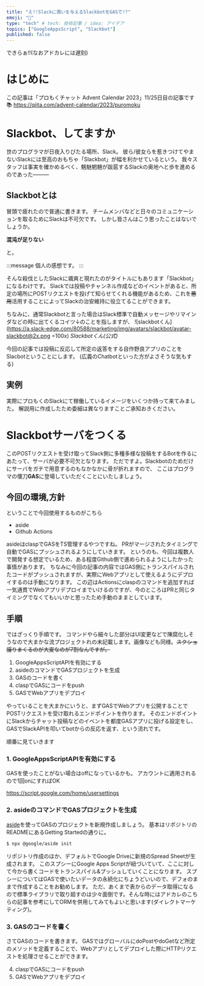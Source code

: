 ```yaml
---
title: "え!!Slackに潤いを与えるSlackbotをGASで!?"
emoji: "🤖"
type: "tech" # tech: 技術記事 / idea: アイデア
topics: ["GoogleAppsScript", "Slackbot"]
published: false
---
```


できらぁ!!(なおアドカレには遅刻)

# はじめに

この記事は「プロもくチャット Advent Calendar 2023」11/25日目の記事です📚
https://qiita.com/advent-calendar/2023/puromoku

# Slackbot、してますか

世のプログラマが日夜入りびたる場所、Slack。
彼ら/彼女らを惹きつけてやまないSlackには至高のおもちゃ「Slackbot」が幅を利かせているという。
我々スタッフは事実を確かめるべく、魑魅魍魎が跋扈するSlackの奥地へと歩を進めるのであった―――

## Slackbotとは
冒頭で疲れたので普通に書きます。
チームメンバなどと日々のコミュニケーションを取るためにSlackは不可欠です。
しかし皆さんはこう思ったことはないでしょうか。

**混沌が足りない**

と。

:::message
個人の感想です。
:::

そんな殺伐としたSlackに颯爽と現れたのがタイトルにもあります「Slackbot」になるわけです。
Slackでは投稿やチャンネル作成などのイベントがあると、所定の場所にPOSTリクエストを投げて知らせてくれる機能があるため、これを~~悪用~~活用することによってSlackの治安維持に役立てることができます。

ちなみに、通常Slackbotと言った場合はSlack標準で自動メッセージやリマインダなどの時に出てくるコイツ↓のことを指しますが、
![slackbotくん](https://a.slack-edge.com/80588/marketing/img/avatars/slackbot/avatar-slackbot@2x.png =100x)
*Slackbotくん(公式)*

今回の記事では投稿に反応して所定の返答をする自作野良アプリのことをSlacbotということにします。
(広義のChatbotといった方がよさそうな気もする)

## 実例

実際にプロもくのSlackにて稼働しているイメージをいくつか持って来てみました。
解説用に作成したため委細は異なりますことご承知おきください。

# Slackbotサーバをつくる

このPOSTリクエストを受け取ってSlack側に多種多様な投稿をするBotを作るにあたって、サーバが必要不可欠となります。
ただですよ。Slackbotのためだけにサーバをガチで用意するのもなかなかに骨が折れますので、
ここはプログラマの懐刀**GAS**に登場していただくことにいたしましょう。

## 今回の環境,方針

ということで今回使用するものがこちら

- aside
- Github Actions 

asideはclaspでGASをTS管理するやつですね。
PRがマージされたタイミングで自動でGASにプッシュされるようにしていきます。
というのも、今回は複数人で開発する想定でいるため、ある程度Github側で進められるようにしたかった事情があります。
ちなみに今回の記事の内容ではGAS側にトランスパイルされたコードがプッシュされますが、実際にWebアプリとして使えるようにデプロイするのは手動になります。
この辺はActionsにclaspのコマンドを追加すれば一気通貫でWebアプリデプロイまでいけるのですが、今のところはPRと同じタイミングでなくてもいいかと思ったため手動のままとしています。

## 手順

ではざっくり手順です。
コマンドやら細々した部分はUI変更などで陳腐化しそうなので大まかな流プロジェクトれの未記載します。画像なども同様。~~スクショ撮りまくるのが大変なのが7割なんですが。~~

1. GoogleAppsScriptAPIを有効にする
2. asideのコマンドでGASプロジェクトを生成
3. GASのコードを書く
4. claspでGASにコードをpush
5. GASでWebアプリをデプロイ

やっていることを大まかにいうと、まずGASでWebアプリを公開することでPOSTリクエストを受け取れるエンドポイントを作ります。
そのエンドポイントにSlackからチャット投稿などのイベントを都度GASアプリに投げる設定をし、GASでSlackAPIを叩いてbotからの反応を返す、という流れです。

順番に見ていきます

### 1. GoogleAppsScriptAPIを有効にする
GASを使ったことがない場合はoffになっているかも。
アカウントに適用されるので1回onにすればOK

https://script.google.com/home/usersettings

### 2. asideのコマンドでGASプロジェクトを生成

[aside](https://github.com/google/aside)を使ってGASのプロジェクトを新規作成しましょう。
基本はリポジトリのREADMEにあるGetting Startedの通りに。

```bash
$ npx @google/aside init
```

リポジトリ作成のほか、デフォルトでGoogle Driveに新規のSpread Sheetが生成されます。
このスプシーにGoogle Apps Scriptが紐づいていて、ここに対して今から書くコードをトランスパイル&プッシュしていくことになります。
スプシーについてはGASで使いたいデータの永続化にちょうどいいので、デフォのままで作成することをお勧めします。
ただ、あくまで表からのデータ取得になるので標準ライブラリで取り廻すのは少々面倒です。そんな時にはアドカレのこちらの記事を参考にしてORMを併用してみてもよいと思います(ダイレクトマーケティング)。

### 3. GASのコードを書く
さてGASのコードを書きます。
GASではグローバルにdoPostやdoGetなど所定のメソッドを定義することで、Webアプリとしてデプロイした際にHTTPリクエストを処理させることができます。

4. claspでGASにコードをpush
5. GASでWebアプリをデプロイ
